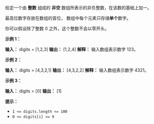 给定一个由 **整数** 组成的 **非空** 数组所表示的非负整数，在该数的基础上加一。

最高位数字存放在数组的首位， 数组中每个元素只存储**单个**数字。

你可以假设除了整数 0 之外，这个整数不会以零开头。

**示例 1：** 

**输入：** digits = \[1,2,3\]
**输出：** \[1,2,4\]
**解释：** 输入数组表示数字 123。

**示例 2：** 

**输入：** digits = \[4,3,2,1\]
**输出：** \[4,3,2,2\]
**解释：** 输入数组表示数字 4321。

**示例 3：** 

**输入：** digits = \[0\]
**输出：** \[1\]

**提示：** 

*   `1 <= digits.length <= 100`
*   `0 <= digits[i] <= 9`
